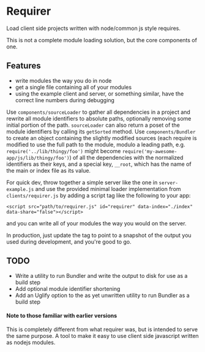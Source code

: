 # Requirer

Load client side projects written with node/common js style requires. 

This is not a complete module loading solution, but the core components of one.

## Features
 - write modules the way you do in node
 - get a single file containing all of your modules
 - using the example client and server, or something similar, have the correct line numbers during debugging

Use ```components/sourceLoader``` to gather all dependencies in a project and rewrite all module identifiers to absolute paths, optionally removing some initial portion of the path. ```sourceLoader``` can also return a poset of the module identifiers by calling its ```getSorted``` method. Use ```components/Bundler``` to create an object containing the slightly modified sources (each require is modified to use the full path to the module, modulo a leading path, e.g. ```require('../lib/thingy/foo')``` might become ```require('my-awesome-app/js/lib/thingy/foo')```) of all the dependencies with the normalized identifiers as their keys, and a special key, ```__root```, which has the name of the main or index file as its value.

For quick dev, throw together a simple server like the one in ```server-example.js``` and use the provided minimal loader implementation from ```clients/requirer.js``` by adding a script tag like the following to your app:

    <script src="path/to/requirer.js" id="requirer" data-index="./index" data-share="false"></script>

and you can write all of your modules the way you would on the server.

In production, just update the tag to point to a snapshot of the output you used during development, and you're good to go.

## TODO 

 - Write a utility to run Bundler and write the output to disk for use as a build step
 - Add optional module identifier shortening
 - Add an Uglify option to the as yet unwritten utility to run Bundler as a build step

#### Note to those familiar with earlier versions

This is completely different from what requirer was, but is intended to serve the same purpose. A tool to make it easy to use client side javascript written as nodejs modules.
